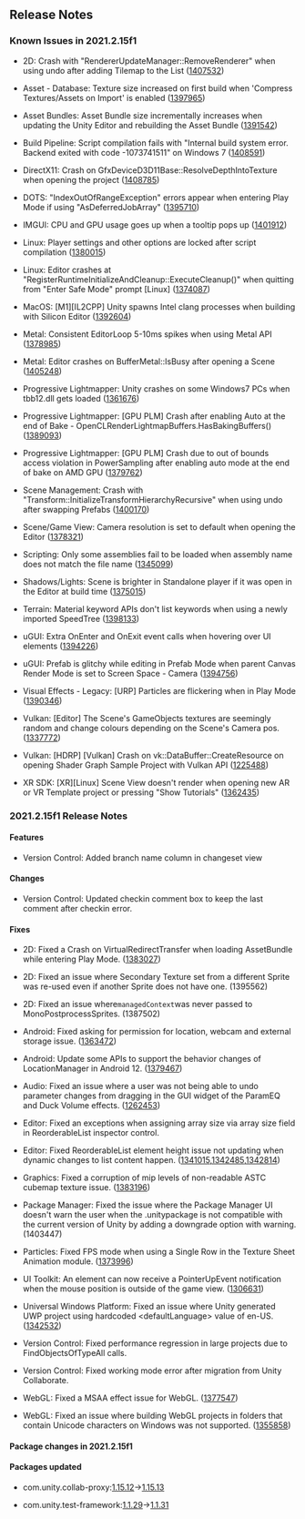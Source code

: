 ## Release Notes

### Known Issues in 2021.2.15f1

-   2D: Crash with \"RendererUpdateManager::RemoveRenderer\" when using undo after adding Tilemap to the List ([1407532](https://issuetracker.unity3d.com/issues/crash-with-rendererupdatemanager-removerenderer-when-using-undo-after-adding-tilemap-to-the-list))

-   Asset - Database: Texture size increased on first build when \'Compress Textures/Assets on Import\' is enabled ([1397965](https://issuetracker.unity3d.com/issues/texture-size-increased-on-first-build-when-compress-textures-slash-assets-on-import-is-enabled))

-   Asset Bundles: Asset Bundle size incrementally increases when updating the Unity Editor and rebuilding the Asset Bundle ([1391542](https://issuetracker.unity3d.com/issues/asset-bundle-size-incrementally-increases-when-updating-the-unity-editor-and-rebuilding-the-asset-bundle))

-   Build Pipeline: Script compilation fails with \"Internal build system error. Backend exited with code -1073741511\" on Windows 7 ([1408591](https://issuetracker.unity3d.com/issues/script-compilation-fails-with-internal-build-system-error-backend-exited-with-code-1073741511-on-windows-7))

-   DirectX11: Crash on GfxDeviceD3D11Base::ResolveDepthIntoTexture when opening the project ([1408785](https://issuetracker.unity3d.com/issues/crash-on-gfxdeviced3d11base-resolvedepthintotexture-when-opening-the-project))

-   DOTS: \"IndexOutOfRangeException\" errors appear when entering Play Mode if using \"AsDeferredJobArray\" ([1395710](https://issuetracker.unity3d.com/issues/errors-appear-when-entering-play-mode-if-using-asdeferredjobarray))

-   IMGUI: CPU and GPU usage goes up when a tooltip pops up ([1401912](https://issuetracker.unity3d.com/issues/cpu-and-gpu-usage-goes-up-when-a-tooltip-pops-up))

-   Linux: Player settings and other options are locked after script compilation ([1380015](https://issuetracker.unity3d.com/issues/linux-player-settings-and-other-options-are-locked-after-script-compilation))

-   Linux: Editor crashes at \"RegisterRuntimeInitializeAndCleanup::ExecuteCleanup()\" when quitting from \"Enter Safe Mode\" prompt \[Linux\] ([1374087](https://issuetracker.unity3d.com/issues/linux-editor-crashes-at-registerruntimeinitializeandcleanup-executecleanup-when-quitting-from-enter-safe-mode-prompt))

-   MacOS: \[M1\]\[IL2CPP\] Unity spawns Intel clang processes when building with Silicon Editor ([1392604](https://issuetracker.unity3d.com/issues/m1-il2cpp-unity-spawns-intel-clang-processes-when-building-with-silicon-editor))

-   Metal: Consistent EditorLoop 5-10ms spikes when using Metal API ([1378985](https://issuetracker.unity3d.com/issues/consistent-gfx-dot-waitforpresentongfxthread-5-10ms-spikes-when-using-metal-api))

-   Metal: Editor crashes on BufferMetal::IsBusy after opening a Scene ([1405248](https://issuetracker.unity3d.com/issues/editor-crashes-on-buffermetal-isbusy-after-opening-a-scene))

-   Progressive Lightmapper: Unity crashes on some Windows7 PCs when tbb12.dll gets loaded ([1361676](https://issuetracker.unity3d.com/issues/unity-2021-dot-2-crashes-on-some-windows-machines-when-tbb12-dot-dll-gets-loaded))

-   Progressive Lightmapper: \[GPU PLM\] Crash after enabling Auto at the end of Bake - OpenCLRenderLightmapBuffers.HasBakingBuffers() ([1389093](https://issuetracker.unity3d.com/issues/gpu-plm-crash-after-enabling-auto-at-the-end-of-bake-openclrenderlightmapbuffers-dot-hasbakingbuffers))

-   Progressive Lightmapper: \[GPU PLM\] Crash due to out of bounds access violation in PowerSampling after enabling auto mode at the end of bake on AMD GPU ([1379762](https://issuetracker.unity3d.com/issues/gpu-plm-crash-in-nvopencl64-clgetplatforminfo-after-enabling-auto-generate-checkbox-at-the-end-of-gi-bake))

-   Scene Management: Crash with \"Transform::InitializeTransformHierarchyRecursive\" when using undo after swapping Prefabs ([1400170](https://issuetracker.unity3d.com/issues/crash-with-transform-initializetransformhierarchyrecursive-when-using-undo-after-swapping-prefabs))

-   Scene/Game View: Camera resolution is set to default when opening the Editor ([1378321](https://issuetracker.unity3d.com/issues/camera-resolution-is-set-to-default-when-opening-the-editor))

-   Scripting: Only some assemblies fail to be loaded when assembly name does not match the file name ([1345099](https://issuetracker.unity3d.com/issues/only-some-assemblies-fail-to-be-loaded-when-assembly-name-does-not-match-the-file-name))

-   Shadows/Lights: Scene is brighter in Standalone player if it was open in the Editor at build time ([1375015](https://issuetracker.unity3d.com/issues/scene-is-brighter-in-standalone-player-if-it-was-open-in-the-editor-at-build-time))

-   Terrain: Material keyword APIs don\'t list keywords when using a newly imported SpeedTree ([1398133](https://issuetracker.unity3d.com/issues/material-keyword-apis-dont-list-keywords-when-using-a-newly-imported-speedtree))

-   uGUI: Extra OnEnter and OnExit event calls when hovering over UI elements ([1394226](https://issuetracker.unity3d.com/issues/wrong-onenter-and-onexit-event-calls-when-hovering-over-ui-elements))

-   uGUI: Prefab is glitchy while editing in Prefab Mode when parent Canvas Render Mode is set to Screen Space - Camera ([1394756](https://issuetracker.unity3d.com/issues/prefab-is-glitchy-when-editing-in-prefab-mode-in-a-custom-ui-environment))

-   Visual Effects - Legacy: \[URP\] Particles are flickering when in Play Mode ([1390346](https://issuetracker.unity3d.com/issues/particles-are-flickering-when-in-play-mode))

-   Vulkan: \[Editor\] The Scene\'s GameObjects textures are seemingly random and change colours depending on the Scene\'s Camera pos. ([1337772](https://issuetracker.unity3d.com/issues/vulkan-editor-the-scenes-gameobjects-textures-are-seemingly-random-and-change-colours-depending-on-the-scenes-camera-pos))

-   Vulkan: \[HDRP\] \[Vulkan\] Crash on vk::DataBuffer::CreateResource on opening Shader Graph Sample Project with Vulkan API ([1225488](https://issuetracker.unity3d.com/issues/hdrp-vulkan-crash-on-vk-databuffer-createresource-on-opening-shader-graph-sample-project-with-vulkan-api))

-   XR SDK: \[XR\]\[Linux\] Scene View doesn\'t render when opening new AR or VR Template project or pressing \"Show Tutorials\" ([1362435](https://issuetracker.unity3d.com/issues/xr-linux-scene-view-doesnt-render-when-opening-new-ar-or-vr-template-project-or-pressing-show-tutorials))

### 2021.2.15f1 Release Notes

#### Features

-   Version Control: Added branch name column in changeset view

#### Changes

-   Version Control: Updated checkin comment box to keep the last comment after checkin error.

#### Fixes

-   2D: Fixed a Crash on VirtualRedirectTransfer when loading AssetBundle while entering Play Mode. ([1383027](https://issuetracker.unity3d.com/issues/crash-on-virtualredirecttransfer-when-loading-assetbundle-while-entering-play-mode))

-   2D: Fixed an issue where Secondary Texture set from a different Sprite was re-used even if another Sprite does not have one. (1395562)

-   2D: Fixed an issue where` managedContext `was never passed to MonoPostprocessSprites. (1387502)

-   Android: Fixed asking for permission for location, webcam and external storage issue. ([1363472](https://issuetracker.unity3d.com/issues/android-webgl-location-service-does-not-start-on-mobile))

-   Android: Update some APIs to support the behavior changes of LocationManager in Android 12. ([1379467](https://issuetracker.unity3d.com/issues/android-input-dot-location-dot-start-doesnt-update-on-android-12))

-   Audio: Fixed an issue where a user was not being able to undo parameter changes from dragging in the GUI widget of the ParamEQ and Duck Volume effects. ([1262453](https://issuetracker.unity3d.com/issues/editing-parameq-through-dragging-on-the-graph-is-not-undoable))

-   Editor: Fixed an exceptions when assigning array size via array size field in ReorderableList inspector control.

-   Editor: Fixed ReorderableList element height issue not updating when dynamic changes to list content happen. ([1341015](https://issuetracker.unity3d.com/issues/inspectors-for-serialized-arrays-of-inputactions-no-longer-display-correctly-with-2020-dot-3-plus),[1342485](https://issuetracker.unity3d.com/issues/serializereference-array-field-background-box-is-not-correctly-resized-when-changing-elements-height),[1342814](https://issuetracker.unity3d.com/issues/the-elementheightcallback-is-not-called-when-selecting-a-different-element))

-   Graphics: Fixed a corruption of mip levels of non-readable ASTC cubemap texture issue. ([1383196](https://issuetracker.unity3d.com/issues/material-gets-corrupted-when-using-astc))

-   Package Manager: Fixed the issue where the Package Manager UI doesn\'t warn the user when the .unitypackage is not compatible with the current version of Unity by adding a downgrade option with warning. (1403447)

-   Particles: Fixed FPS mode when using a Single Row in the Texture Sheet Animation module. ([1373996](https://issuetracker.unity3d.com/issues/particles-are-played-at-the-wrong-fps-when-the-particles-texture-sheet-animation-is-set-to-single-row))

-   UI Toolkit: An element can now receive a PointerUpEvent notification when the mouse position is outside of the game view. ([1306631](https://issuetracker.unity3d.com/issues/uitoolkit-slider-does-not-cancel-interaction-with-mouse-when-left-mouse-button-is-released-outside-the-game-window))

-   Universal Windows Platform: Fixed an issue where Unity generated UWP project using hardcoded \<defaultLanguage\> value of en-US. ([1342532](https://issuetracker.unity3d.com/issues/unity-generated-uwp-project-defaults-to-en-us-language))

-   Version Control: Fixed performance regression in large projects due to FindObjectsOfTypeAll calls.

-   Version Control: Fixed working mode error after migration from Unity Collaborate.

-   WebGL: Fixed a MSAA effect issue for WebGL. ([1377547](https://issuetracker.unity3d.com/issues/webgl-msaa-effect-is-not-applied-in-build))

-   WebGL: Fixed an issue where building WebGL projects in folders that contain Unicode characters on Windows was not supported. ([1355858](https://issuetracker.unity3d.com/issues/trying-to-build-a-webgl-project-on-a-unicode-path-fails))

#### Package changes in 2021.2.15f1

#### Packages updated

-   com.unity.collab-proxy:[1.15.12](https://docs.unity3d.com/Packages/com.unity.collab-proxy@1.15//changelog/CHANGELOG.html)→[1.15.13](https://docs.unity3d.com/Packages/com.unity.collab-proxy@1.15//changelog/CHANGELOG.html)

-   com.unity.test-framework:[1.1.29](https://docs.unity3d.com/Packages/com.unity.test-framework@1.1//changelog/CHANGELOG.html)→[1.1.31](https://docs.unity3d.com/Packages/com.unity.test-framework@1.1//changelog/CHANGELOG.html)
